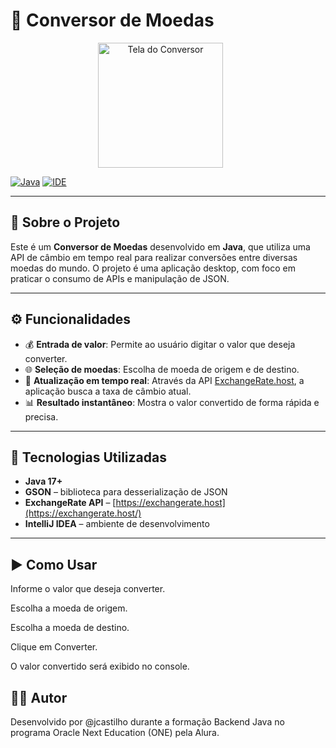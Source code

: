 # 💱 Conversor de Moedas

<p align="center">
  <span>
    <img src="https://github.com/user-attachments/assets/8a97fb85-ae1d-47fb-959b-f98a3d076621" alt="Tela do Conversor" width="200" style="vertical-align: middle; margin-right: 20px;"/>
  </span>
  <span style="display: inline-block; vertical-align: middle; max-width: 400px;">
  </span>
</p>


[![Java](https://img.shields.io/badge/Java-17%2B-blue?logo=java&logoColor=white)](https://www.oracle.com/java/)
  [![IDE](https://img.shields.io/badge/IDE-IntelliJ%20IDEA-blue?logo=intellijidea)](https://www.jetbrains.com/idea/)

---

## 📌 Sobre o Projeto

Este é um **Conversor de Moedas** desenvolvido em **Java**, que utiliza uma API de câmbio em tempo real para realizar conversões entre diversas moedas do mundo. O projeto é uma aplicação desktop, com foco em praticar o consumo de APIs e manipulação de JSON.

---

## ⚙️ Funcionalidades

- 💰 **Entrada de valor**: Permite ao usuário digitar o valor que deseja converter.
- 🌐 **Seleção de moedas**: Escolha de moeda de origem e de destino.
- 🔄 **Atualização em tempo real**: Através da API [ExchangeRate.host](https://exchangerate.host/), a aplicação busca a taxa de câmbio atual.
- 📊 **Resultado instantâneo**: Mostra o valor convertido de forma rápida e precisa.

---

## 🚀 Tecnologias Utilizadas

- **Java 17+**
- **GSON** – biblioteca para desserialização de JSON
- **ExchangeRate API** – [https://exchangerate.host](https://exchangerate.host/)
- **IntelliJ IDEA** – ambiente de desenvolvimento

---

## ▶️ Como Usar
Informe o valor que deseja converter.

Escolha a moeda de origem.

Escolha a moeda de destino.

Clique em Converter.

O valor convertido será exibido no console.

## 🧑‍💻 Autor
Desenvolvido por @jcastilho durante a formação Backend Java no programa Oracle Next Education (ONE) pela Alura.

